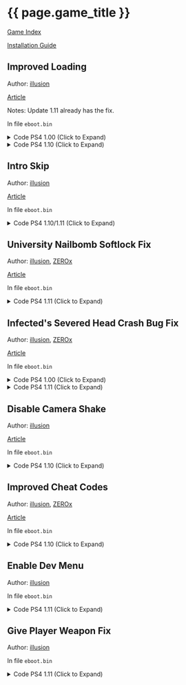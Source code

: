 <!--
---
# layout: single
# game_title: "The Last of Us: Remastered"
---
-->

# {{ page.game_title }}

[Game Index](/patch/#ps4)

[Installation Guide](/install-instructions/)

## Improved Loading

Author: [illusion](https://twitter.com/illusion0002)

[Article](https://illusion0001.github.io/patches/2021/02/10/t1r-improve-loading/)

Notes: Update 1.11 already has the fix.

In file `eboot.bin`

<details>
<summary>Code PS4 1.00 (Click to Expand)</summary>

{% highlight none %}
from

C6 80 D5 06 00 00 00

to

E8 DB E3 B2 FF 90 90

from

BE A0 A0 00 FF B0 07 E8 CC 90 F9 FF 4C 8D A4

to

C6 80 D5 06 00 00 00 C6 80 30 00 00 00 01 C3
{% endhighlight %}

</details>

<details>
<summary>Code PS4 1.10 (Click to Expand)</summary>

{% highlight none %}
from

0F 8F 47 01 00 00 41 C6

to

0F 8F 4E 01 00 00 41 C6
~~~
from

74 27 48 8D 3D 48 24

to

74 2E 48 8D 3D 48 24
~~~
from

C6 80 DF 06 00 00 00 44 89 F0 48 83 C4 08 5B 41 5E 41 5F 5D C3 90 90 90 90 90 90 90

to

C6 80 DF 06 00 00 00 C6 80 30 00 00 00 01 44 89 F0 48 83 C4 08 5B 41 5E 41 5F 5D C3
{% endhighlight %}

</details>

## Intro Skip

Author: [illusion](https://twitter.com/illusion0002)

[Article](https://illusion0001.github.io/patches/2022/02/05/uncharted-tlou-introskips/)

In file `eboot.bin`

<details>
<summary>Code PS4 1.10/1.11 (Click to Expand)</summary>

{% highlight yml %}
- game: "The Last of Us: Remastered"
  app_ver: "01.11"
  patch_ver: "1.0"
  name: "Intro Skip"
  author: "illusion"
  arch: generic_orbis
  enabled: False
  patch_list:
        - [ bytes, 0x614A, "C6 87 E5 34 00 00 01" ]
{% endhighlight %}

</details>

## University Nailbomb Softlock Fix

Author: [illusion](https://twitter.com/illusion0002), [ZEROx](https://github.com/Xcedf)

[Article](https://illusion0001.github.io/patches/2021/12/04/t1-nailbomb-softlock-patch/)

In file `eboot.bin`

<details>
<summary>Code PS4 1.11 (Click to Expand)</summary>

{% highlight yml %}
- game: "The Last of Us: Remastered"
  app_ver: "01.11"
  patch_ver: "1.0"
  name: "University Nailbomb Softlock Fix"
  author: "illusion"
  arch: generic_orbis
  enabled: False
  patch_list:
        # call
        - [ bytes, 0x6A67A7, "E9 A4 38 9D FF 90 90 90 90 90" ]
        # main
        - [ bytes, 0x7A050, "44 89 05 99 4C 7A 01 4C 8D 05 2A CF 5C 01 41 81 38 F0 8E BC 40 74 22 41 81 38 CF F0 66 A4 74 19 41 81 38 6A 06 B6 9A 74 10 41 81 38 5C 5D 81 11 74 07 41 81 38 C8 5F D3 4A 44 8B 05 60 4C 7A 01 0F 85 1B C7 62 00 E9 1C C9 62 00" ]
{% endhighlight %}

</details>

## Infected's Severed Head Crash Bug Fix

Author: [illusion](https://twitter.com/illusion0002), [ZEROx](https://github.com/Xcedf)

[Article](https://illusion0001.github.io/patches/2021/02/15/t1-head-crash-bug-fix/)

In file `eboot.bin`

<details>
<summary>Code PS4 1.00 (Click to Expand)</summary>

{% highlight none %}
48 8B 43 40 48 89 85 D0 F3 FF FF 4C 89 EF

to

E8 10 46 50 00 90 90 90 90 90 90 4C 89 EF

~~~

89 4C 24 34 C5 FA 2A C1 C5 FA 11 44 24 68 C5 FA 2A C8 C5 DA 5A E4 48 8D 15 70 AB 6E 00

to

48 89 85 D0 F3 FF FF 48 83 FB 00 0F 84 04 00 00 00 48 8B 43 40 C3 48 8D 15 70 AB 6E 00

{% endhighlight %}

</details>

<details>
<summary>Code PS4 1.10 (Click to Expand)</summary>

{% highlight none %}
48 8B 43 40 48 89 85 E0 F3 FF FF

to

E8 D0 53 56 00 90 90 90 90 90 90

~~~

BE A0 A0 00 FF 4C 89 EF C5 E2 5E DE 8B 48 3C 44 8B 70 48 48 8D 05

to

48 89 85 E0 F3 FF FF 48 83 FB 00 0F 84 04 00 00 00 48 8B 43 40 C3
{% endhighlight %}

</details>

<details>
<summary>Code PS4 1.11 (Click to Expand)</summary>

{% highlight none %}
48 8B 43 40 48 89 85 E0 F3 FF FF

E8 72 53 56 00 90 90 90 90 90 90

55 48 89 E5 41 57 41 56 41 55 41 54 53 48 83 E4 E0 48 81 EC 00 01 00 00 C5 FA 10 B7 C4 28 00 00

48 89 85 E0 F3 FF FF 48 83 FB 00 74 04 48 8B 43 40 C3 81 EC 00 01 00 00 C5 FA 10 B7 C4 28 00 00
{% endhighlight %}

</details>

## Disable Camera Shake

Author: [illusion](https://twitter.com/illusion0002)

[Article](https://illusion0001.github.io/patches/2021/03/03/uc3-t1-camshake/)

In file `eboot.bin`

<details>
<summary>Code PS4 1.10 (Click to Expand)</summary>

{% highlight none %}
Find

C6 83 EC 06 00 00 01 C6 83 EA 06 00 00 00

Replace

C6 83 EC 06 00 00 01 C6 05 1C 8A 51 01 01
{% endhighlight %}

</details>

## Improved Cheat Codes

Author: [illusion](https://twitter.com/illusion0002), [ZEROx](https://github.com/Xcedf)

[Article](https://illusion0001.github.io/cheatcodes/2021/03/12/t1-cheat-porting/)

In file `eboot.bin`

<details>
<summary>Code PS4 1.10 (Click to Expand)</summary>

{% highlight none %}
qmenu

E8 B5 A8 F9 FF BF A0 00 00 00 49 89 C7 E8 D8 1D C1 00 48 89 C3 48 8D 35 1C 36 02 01 31 C9 45 31 C0 4C 89 FA 48 89 DF E8 6E DB 9B 00 4C 89 F7 48 89 DE E8 63 EA 9B 00 BF A0 00 00 00

90 90 90 90 90 BF A0 00 00 00 E8 DB 1D C1 00 48 89 C3 48 8D 35 60 62 02 01 48 8D 15 D2 5A 4B 01 48 89 DF E8 E2 A5 9B 00 4C 89 F7 48 8B F3 E8 67 EA 9B 00 90 90 90 90 BF A0 00 00 00

flashlight

C4 C1 7A 11 95 D4 07 00 00 41 80

C4 81 7A 11 8D D4 07 00 00 41 80

call1

66 45 89 B4 5F F4 00 00 00 44 29

E8 59 8A B9 00 90 90 90 90 44 29

call2

47 F4 00 00 00 44 89 CE 29 D6 66 0F

47 F4 00 00 00 E8 1B 86 B9 00 66 0F

subr1 and 2

55 48 89 E5 41 57 41 56 41 55 41 54 53 48 83 EC 18 48 8D 05 88 DD B7 00 41 BD C8 00 00 00 48 89 F1 48 89 FB BE 00 20 F0 FF 48 89 CF 48 89 4D D0 8B 50 3C 44 03 68 40 B0 02 83 C2 28 C4 E1 FA 2A C2 48 89 55 C8 48 8D 15 0C EB 56 00 C4 C1 FA 2A CD E8 CA C2 F8 FF 41 BF 01 00 00 00 45 31 F6 45 31 E4 66 66 66 66 66 2E 0F 1F 84 00 00 00 00 00 4A 8B 84 F3 C8 29 00 00 89 C1 83 E1 01 48 85 C0

80 3D A1 32 90 00 00 74 0D 66 41 C7 84 5F F4 00 00 00 6F 09 EB 09 66 45 89 B4 5F F4 00 00 00 C3 F1 48 89 FB BE 00 20 F0 FF 48 89 CF 48 89 4D D0 8B 50 3C 44 03 68 40 B0 02 83 C2 28 C4 E1 FA 2A C2 48 89 55 C8 48 8D 15 0C EB 56 00 C4 C1 FA 2A CD E8 CA C2 F8 FF 41 BF 01 00 00 00 45 31 F6 45 31 E4 66 66 66 66 66 2E 0F 1F 84 00 00 00 00 00 44 89 CE 80 3D 2E 32 90 00 00 75 02 29 D6 C3 C0

call3 (tools pickup 5)

FF 84 BB 48 64 01 00 8B 5D 88

67 67 E8 19 FD FF FF 8B 5D 88

subr3

E8 70 DB 01 01 5D C3 90 90 90 90 90 90 90 90 90 90 90 90 90 90

E8 70 DB 01 01 5D C3 C7 84 BB 48 64 01 00 05 00 00 00 C3 90 90

Text

63 3A 2F 70 65 72 66 6F 72 63 65 2F 64 69 73 63 62 6F 74 30 32 2F 74 31 70 73 34 66 69 6E 61 6C 2D 31 2E 31 30 2F 74 31 70 73 34 2F 73 72 63 2F 67 61 6D 65 2F 67 61 6D 65 2D 69 6E 76 65 6E 74 6F 72 79 2E 63 70 70 00 49 6E 69 74

49 6E 66 69 6E 69 74 65 20 45 76 65 72 79 74 68 69 6E 67 20 28 41 6D 6D 6F 2C 20 49 74 65 6D 73 2C 20 53 6B 69 6C 6C 73 2C 20 50 61 72 74 73 29 00 61 6D 65 2F 67 61 6D 65 2D 69 6E 76 65 6E 74 6F 72 79 2E 63 70 70 00 49 6E 69 74
{% endhighlight %}

</details>

## Enable Dev Menu

Author: [illusion](https://twitter.com/illusion0002)

In file `eboot.bin`

<details>
<summary>Code PS4 1.11 (Click to Expand)</summary>

{% highlight yml %}
- game: "The Last of Us: Remastered"
  app_ver: "01.11"
  patch_ver: "1.0"
  name: "Enable Dev Menu"
  author: "illusion"
  arch: generic_orbis
  enabled: False
  patch_list:
        - [ bytes, 0x61A4, "75" ]
{% endhighlight %}

</details>

## Give Player Weapon Fix

Author: [illusion](https://twitter.com/illusion0002)

In file `eboot.bin`

<details>
<summary>Code PS4 1.11 (Click to Expand)</summary>

{% highlight yml %}
- game: "The Last of Us: Remastered"
  app_ver: "01.11"
  patch_ver: "1.0"
  name: "Give Player Weapon Fix"
  author: "illusion"
  arch: generic_orbis
  enabled: False
  patch_list:
        # code
        - [ bytes, 0x79DB0, "BE 01 00 00 00 48 89 3D 59 7D 85 01 C3 48 8B 07 48 89 05 59 7D 85 01 48 31 C0 BE 01 00 00 00 C3 48 83 05 91 7D 85 01 20 48 8D 35 71 D7 3D 01 48 03 35 83 7D 85 01 C3 00 80 05 61 7D 85 01 20 48 8D 35 62 00 00 00 48 03 35 53 7D 85 01 C3" ]
        # ptrs
        - [ bytes, 0x51D311, "48 8B 35 FD 47 3B 01" ]
        - [ bytes, 0x51D392, "48 8B 3D 7C 47 3B 01 E8 1F CA B5 FF" ]
        # Calls
        - [ bytes, 0x51D189, "48 E8 41 CC B5 FF 90" ]
        - [ bytes, 0x51D2C9, "E8 E2 CA B5 FF" ]
        # str lookup
        - [ bytes, 0x1457570, "73 68 69 76 20 20 20 20 20 20 20 20 20 20 20 20 20 20 20 20 20 20 20 20 20 20 20 20 20 20 20 00 70 69 73 74 6F 6C 2D 75 62 65 72 2D 74 31 20 20 20 20 20 20 20 20 20 20 20 20 20 20 20 20 20 00 62 61 73 65 62 61 6C 6C 2D 62 61 74 20 20 20 20 20 20 20 20 20 20 20 20 20 20 20 20 20 20 20 00 68 61 74 63 68 65 74 20 20 20 20 20 20 20 20 20 20 20 20 20 20 20 20 20 20 20 20 20 20 20 20 00 4E 4F 5F 41 52 54 5F 47 52 4F 55 50 20 20 20 20 20 20 20 20 20 20 20 20 20 20 20 20 20 20 20 00 6E 61 69 6C 2D 62 6F 6D 62 20 20 20 20 20 20 20 20 20 20 20 20 20 20 20 20 20 20 20 20 20 20 00 74 77 6F 2D 62 79 2D 66 6F 75 72 20 20 20 20 20 20 20 20 20 20 20 20 20 20 20 20 20 20 20 20 00 6E 61 69 6C 2D 62 6F 6D 62 20 20 20 20 20 20 20 20 20 20 20 20 20 20 20 20 20 20 20 20 20 20 00 74 75 72 72 65 74 2D 73 6E 69 70 65 72 20 20 20 20 20 20 20 20 20 20 20 20 20 20 20 20 20 20 00 72 69 66 6C 65 2D 6C 65 76 65 72 2D 61 63 74 69 6F 6E 20 20 20 20 20 20 20 20 20 20 20 20 20 00 70 69 73 74 6F 6C 2D 75 62 65 72 2D 74 31 20 20 20 20 20 20 20 20 20 20 20 20 20 20 20 20 20 00 73 68 69 76 20 20 20 20 20 20 20 20 20 20 20 20 20 20 20 20 20 20 20 20 20 20 20 20 20 20 20 00 72 61 64 69 6F 20 20 20 20 20 20 20 20 20 20 20 20 20 20 20 20 20 20 20 20 20 20 20 20 20 20 00 6D 6F 6C 6F 74 6F 76 20 20 20 20 20 20 20 20 20 20 20 20 20 20 20 20 20 20 20 20 20 20 20 20 00 62 61 6E 64 61 67 65 2D 61 70 70 6C 79 20 20 20 20 20 20 20 20 20 20 20 20 20 20 20 20 20 20 00 6D 70 2D 70 61 72 63 65 6C 20 20 20 20 20 20 20 20 20 20 20 20 20 20 20 20 20 20 20 20 20 20 00 67 72 65 6E 2D 6C 61 75 6E 63 68 65 72 2D 69 6D 70 72 6F 76 69 73 65 64 20 20 20 20 20 20 20 00 73 68 6F 74 67 75 6E 2D 64 62 6C 2D 62 61 72 72 65 6C 20 20 20 20 20 20 20 20 20 20 20 20 20 00 6D 61 63 68 65 74 65 2D 62 6C 61 64 65 20 20 20 20 20 20 20 20 20 20 20 20 20 20 20 20 20 20 00 62 6F 77 2D 64 61 72 6B 20 20 20 20 20 20 20 20 20 20 20 20 20 20 20 20 20 20 20 20 20 20 20 00 72 69 66 6C 65 2D 76 61 72 69 61 62 6C 65 20 20 20 20 20 20 20 20 20 20 20 20 20 20 20 20 20 00 6D 69 6E 69 2D 31 34 2D 72 69 66 6C 65 20 20 20 20 20 20 20 20 20 20 20 20 20 20 20 20 20 20 00 74 77 6F 2D 62 79 2D 66 6F 75 72 20 20 20 20 20 20 20 20 20 20 20 20 20 20 20 20 20 20 20 20 00 70 69 73 74 6F 6C 2D 73 68 6F 74 67 75 6E 20 20 20 20 20 20 20 20 20 20 20 20 20 20 20 20 20 00 72 69 66 6C 65 2D 69 6D 70 72 6F 76 69 73 65 64 2D 66 75 6C 6C 61 75 74 6F 20 20 20 20 20 20 00 73 75 70 65 72 2D 73 6F 61 6B 65 72 20 20 20 20 20 20 20 20 20 20 20 20 20 20 20 20 20 20 20 00 4E 4F 5F 41 52 54 5F 47 52 4F 55 50 20 20 20 20 20 20 20 20 20 20 20 20 20 20 20 20 20 20 20 00 62 65 65 72 2D 62 6F 74 74 6C 65 20 20 20 20 20 20 20 20 20 20 20 20 20 20 20 20 20 20 20 20 00 63 72 6F 73 73 62 6F 77 2D 64 6C 63 20 20 20 20 20 20 20 20 20 20 20 20 20 20 20 20 20 20 20 00 6C 65 61 64 2D 70 69 70 65 20 20 20 20 20 20 20 20 20 20 20 20 20 20 20 20 20 20 20 20 20 20 00 6C 65 61 64 2D 70 69 70 65 20 20 20 20 20 20 20 20 20 20 20 20 20 20 20 20 20 20 20 20 20 20 00 66 6C 61 6D 65 74 68 72 6F 77 65 72 20 20 20 20 20 20 20 20 20 20 20 20 20 20 20 20 20 20 20 00 64 65 73 65 72 74 2D 65 61 67 6C 65 2D 74 31 20 20 20 20 20 20 20 20 20 20 20 20 20 20 20 20 00 66 6C 61 73 68 6C 69 67 68 74 20 20 20 20 20 20 20 20 20 20 20 20 20 20 20 20 20 20 20 20 20 00 72 69 66 6C 65 2D 73 6E 69 70 65 72 20 20 20 20 20 20 20 20 20 20 20 20 20 20 20 20 20 20 20 00 6D 34 2D 72 69 66 6C 65 2D 74 31 20 20 20 20 20 20 20 20 20 20 20 20 20 20 20 20 20 20 20 20 00 73 6D 6F 6B 65 2D 62 6F 6D 62 20 20 20 20 20 20 20 20 20 20 20 20 20 20 20 20 20 20 20 20 20 00 74 68 72 6F 77 2D 62 72 69 63 6B 20 20 20 20 20 20 20 20 20 20 20 20 20 20 20 20 20 20 20 20 00 73 68 6F 74 67 75 6E 2D 70 75 6D 70 2D 73 74 6F 63 6B 20 20 20 20 20 20 20 20 20 20 20 20 20 00 73 69 6C 65 6E 63 65 64 2D 67 61 6C 69 6C 2D 72 69 66 6C 65 20 20 20 20 20 20 20 20 20 20 20 00 4E 4F 5F 41 52 54 5F 47 52 4F 55 50 20 20 20 20 20 20 20 20 20 20 20 20 20 20 20 20 20 20 20 00 62 6C 6F 61 74 65 72 2D 70 75 73 74 75 6C 65 20 20 20 20 20 20 20 20 20 20 20 20 20 20 20 20 00 74 61 75 72 75 73 2D 36 36 62 34 2D 72 65 76 6F 6C 76 65 72 20 20 20 20 20 20 20 20 20 20 20 00 6E 61 69 6C 2D 62 6F 6D 62 20 20 20 20 20 20 20 20 20 20 20 20 20 20 20 20 20 20 20 20 20 20 00 72 69 66 6C 65 2D 69 6D 70 72 6F 76 69 73 65 64 2D 61 73 73 61 75 6C 74 20 20 20 20 20 20 20 00 74 68 72 6F 77 69 6E 67 2D 6B 6E 69 66 65 20 20 20 20 20 20 20 20 20 20 20 20 20 20 20 20 20 00 72 69 66 6C 65 2D 62 6F 6C 74 20 20 20 20 20 20 20 20 20 20 20 20 20 20 20 20 20 20 20 20 20 00 62 65 72 65 74 74 61 2D 6A 61 67 75 61 72 2D 70 69 73 74 6F 6C 20 20 20 20 20 20 20 20 20 20 00 62 6F 77 20 20 20 20 20 20 20 20 20 20 20 20 20 20 20 20 20 20 20 20 20 20 20 20 20 20 20 20 00 6D 6F 6C 6F 74 6F 76 20 20 20 20 20 20 20 20 20 20 20 20 20 20 20 20 20 20 20 20 20 20 20 20 00 62 69 6C 6C 2D 6B 6E 69 66 65 20 20 20 20 20 20 20 20 20 20 20 20 20 20 20 20 20 20 20 20 20 00 62 61 73 65 62 61 6C 6C 2D 62 61 74 20 20 20 20 20 20 20 20 20 20 20 20 20 20 20 20 20 20 20 00 6D 69 6E 69 2D 31 34 2D 72 69 66 6C 65 20 20 20 20 20 20 20 20 20 20 20 20 20 20 20 20 20 20 00 70 69 73 74 6F 6C 2D 67 6C 6F 63 6B 2D 62 75 72 73 74 20 20 20 20 20 20 20 20 20 20 20 20 20 00 70 69 73 74 6F 6C 2D 39 6D 6D 20 20 20 20 20 20 20 20 20 20 20 20 20 20 20 20 20 20 20 20 20 00 73 68 6F 74 67 75 6E 2D 74 61 63 74 69 63 61 6C 20 20 20 20 20 20 20 20 20 20 20 20 20 20 20 00 6D 61 6C 2D 67 61 73 2D 63 61 6E 20 20 20 20 20 20 20 20 20 20 20 20 20 20 20 20 20 20 20 20 00 6D 61 63 68 65 74 65 2D 62 6C 61 64 65 20 20 20 20 20 20 20 20 20 20 20 20 20 20 20 20 20 20 00 6E 6F 6E 65 20 20 20 20 20 20 20 20 20 20 20 20 20 20 20 20 20 20 20 20 20 20 20 20 20 20 20 00 72 69 66 6C 65 2D 69 6D 70 72 6F 76 69 73 65 64 2D 61 73 73 61 75 6C 74 20 20 20 20 20 20 20 00 62 69 6E 6F 63 75 6C 61 72 73 20 20 20 20 20 20 20 20 20 20 20 20 20 20 20 20 20 20 20 20 20 00 73 77 69 74 63 68 62 6C 61 64 65 20 20 20 20 20 20 20 20 20 20 20 20 20 20 20 20 20 20 20 20 00 72 69 66 6C 65 2D 69 6D 70 72 6F 76 69 73 65 64 2D 66 75 6C 6C 61 75 74 6F 20 20 20 20 20 20 00" ]
{% endhighlight %}

</details>
